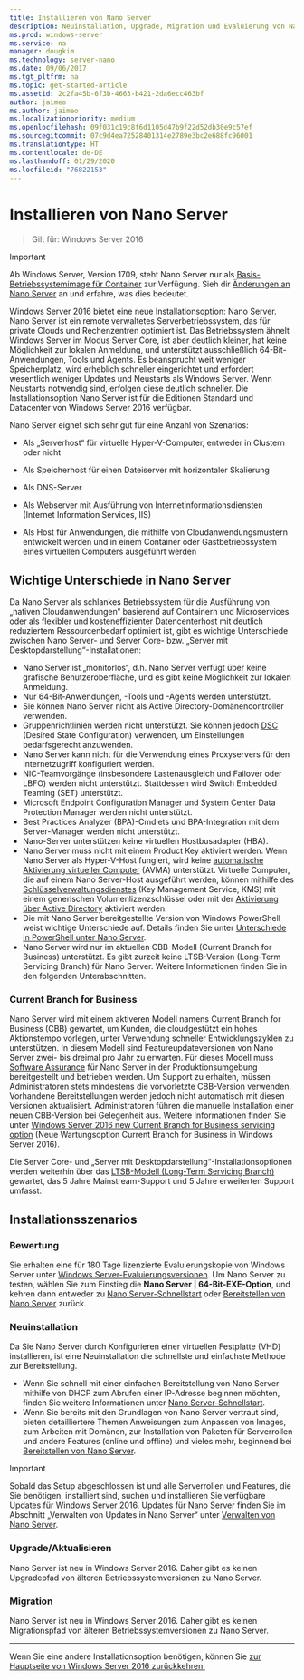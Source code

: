 ```yaml
---
title: Installieren von Nano Server
description: Neuinstallation, Upgrade, Migration und Evaluierung von Nano Server
ms.prod: windows-server
ms.service: na
manager: dougkim
ms.technology: server-nano
ms.date: 09/06/2017
ms.tgt_pltfrm: na
ms.topic: get-started-article
ms.assetid: 2c2fa45b-6f3b-4663-b421-2da6ecc463bf
author: jaimeo
ms.author: jaimeo
ms.localizationpriority: medium
ms.openlocfilehash: 09f031c19c8f6d1105d47b9f22d52db30e9c57ef
ms.sourcegitcommit: 07c9d4ea72528401314e2789e3bc2e688fc96001
ms.translationtype: HT
ms.contentlocale: de-DE
ms.lasthandoff: 01/29/2020
ms.locfileid: "76822153"
---
```

# <a name="install-nano-server"></a>Installieren von Nano Server

>Gilt für: Windows Server 2016

> [!IMPORTANT]
> Ab Windows Server, Version 1709, steht Nano Server nur als [Basis-Betriebssystemimage für Container](/virtualization/windowscontainers/quick-start/using-insider-container-images#install-base-container-image) zur Verfügung. Sieh dir [Änderungen an Nano Server](nano-in-semi-annual-channel.md) an und erfahre, was dies bedeutet. 

Windows Server 2016 bietet eine neue Installationsoption: Nano Server. Nano Server ist ein remote verwaltetes Serverbetriebssystem, das für private Clouds und Rechenzentren optimiert ist. Das Betriebssystem ähnelt Windows Server im Modus Server Core, ist aber deutlich kleiner, hat keine Möglichkeit zur lokalen Anmeldung, und unterstützt ausschließlich 64-Bit-Anwendungen, Tools und Agents. Es beansprucht weit weniger Speicherplatz, wird erheblich schneller eingerichtet und erfordert wesentlich weniger Updates und Neustarts als Windows Server. Wenn Neustarts notwendig sind, erfolgen diese deutlich schneller. Die Installationsoption Nano Server ist für die Editionen Standard und Datacenter von Windows Server 2016 verfügbar.  

Nano Server eignet sich sehr gut für eine Anzahl von Szenarios:  
  
-   Als „Serverhost“ für virtuelle Hyper-V-Computer, entweder in Clustern oder nicht  
  
-   Als Speicherhost für einen Dateiserver mit horizontaler Skalierung  
  
-   Als DNS-Server  
  
-   Als Webserver mit Ausführung von Internetinformationsdiensten (Internet Information Services, IIS)  
  
-   Als Host für Anwendungen, die mithilfe von Cloudanwendungsmustern entwickelt werden und in einem Container oder Gastbetriebssystem eines virtuellen Computers ausgeführt werden  
  
## <a name="important-differences-in-nano-server"></a>Wichtige Unterschiede in Nano Server

Da Nano Server als schlankes Betriebssystem für die Ausführung von „nativen Cloudanwendungen“ basierend auf Containern und Microservices oder als flexibler und kosteneffizienter Datencenterhost mit deutlich reduziertem Ressourcenbedarf optimiert ist, gibt es wichtige Unterschiede zwischen Nano Server- und Server Core- bzw. „Server mit Desktopdarstellung“-Installationen:

- Nano Server ist „monitorlos“, d.h. Nano Server verfügt über keine grafische Benutzeroberfläche, und es gibt keine Möglichkeit zur lokalen Anmeldung.
- Nur 64-Bit-Anwendungen, -Tools und -Agents werden unterstützt.
- Sie können Nano Server nicht als Active Directory-Domänencontroller verwenden.
- Gruppenrichtlinien werden nicht unterstützt. Sie können jedoch [DSC](https://msdn.microsoft.com/powershell/dsc/nanoDsc) (Desired State Configuration) verwenden, um Einstellungen bedarfsgerecht anzuwenden.
- Nano Server kann nicht für die Verwendung eines Proxyservers für den Internetzugriff konfiguriert werden.
- NIC-Teamvorgänge (insbesondere Lastenausgleich und Failover oder LBFO) werden nicht unterstützt. Stattdessen wird Switch Embedded Teaming (SET) unterstützt.
- Microsoft Endpoint Configuration Manager und System Center Data Protection Manager werden nicht unterstützt.
- Best Practices Analyzer (BPA)-Cmdlets und BPA-Integration mit dem Server-Manager werden nicht unterstützt.
- Nano-Server unterstützen keine virtuellen Hostbusadapter (HBA).
- Nano Server muss nicht mit einem Product Key aktiviert werden. Wenn Nano Server als Hyper-V-Host fungiert, wird keine [automatische Aktivierung virtueller Computer](https://technet.microsoft.com/library/dn303421%28v=ws.11%29.aspx) (AVMA) unterstützt. Virtuelle Computer, die auf einem Nano Server-Host ausgeführt werden, können mithilfe des [Schlüsselverwaltungsdienstes](https://technet.microsoft.com/library/jj612867(v=ws.11).aspx) (Key Management Service, KMS) mit einem generischen Volumenlizenzschlüssel oder mit der [Aktivierung über Active Directory](https://technet.microsoft.com/library/dn502534(v=ws.11).aspx) aktiviert werden.
- Die mit Nano Server bereitgestellte Version von Windows PowerShell weist wichtige Unterschiede auf. Details finden Sie unter [Unterschiede in PowerShell unter Nano Server](PowerShell-on-Nano-Server.md).
- Nano Server wird nur im aktuellen CBB-Modell (Current Branch for Business) unterstützt. Es gibt zurzeit keine LTSB-Version (Long-Term Servicing Branch) für Nano Server. Weitere Informationen finden Sie in den folgenden Unterabschnitten.

### <a name="current-branch-for-business"></a>Current Branch for Business
Nano Server wird mit einem aktiveren Modell namens Current Branch for Business (CBB) gewartet, um Kunden, die cloudgestützt ein hohes Aktionstempo vorlegen, unter Verwendung schneller Entwicklungszyklen zu unterstützen. In diesem Modell sind Featureupdateversionen von Nano Server zwei- bis dreimal pro Jahr zu erwarten. Für dieses Modell muss [Software Assurance](https://www.microsoft.com/licensing/licensing-programs/software-assurance-default.aspx) für Nano Server in der Produktionsumgebung bereitgestellt und betrieben werden. Um Support zu erhalten, müssen Administratoren stets mindestens die vorvorletzte CBB-Version verwenden. Vorhandene Bereitstellungen werden jedoch nicht automatisch mit diesen Versionen aktualisiert. Administratoren führen die manuelle Installation einer neuen CBB-Version bei Gelegenheit aus. Weitere Informationen finden Sie unter [Windows Server 2016 new Current Branch for Business servicing option](https://blogs.technet.microsoft.com/windowsserver/2016/07/12/windows-server-2016-new-current-branch-for-business-servicing-option/) (Neue Wartungsoption Current Branch for Business in Windows Server 2016).

Die Server Core- und „Server mit Desktopdarstellung“-Installationsoptionen werden weiterhin über das [LTSB-Modell (Long-Term Servicing Branch)](https://support.microsoft.com/lifecycle#gp%2Fgp_msl_policy) gewartet, das 5 Jahre Mainstream-Support und 5 Jahre erweiterten Support umfasst.

## <a name="installation-scenarios"></a>Installationsszenarios

### <a name="evaluation"></a>Bewertung
Sie erhalten eine für 180 Tage lizenzierte Evaluierungskopie von Windows Server unter [Windows Server-Evaluierungsversionen](https://www.microsoft.com/evalcenter/evaluate-windows-server-2016). Um Nano Server zu testen, wählen Sie zum Einstieg die **Nano Server | 64-Bit-EXE-Option**, und kehren dann entweder zu [Nano Server-Schnellstart](Nano-Server-Quick-Start.md) oder [Bereitstellen von Nano Server](Deploy-Nano-Server.md) zurück.

### <a name="clean-installation"></a>Neuinstallation
Da Sie Nano Server durch Konfigurieren einer virtuellen Festplatte (VHD) installieren, ist eine Neuinstallation die schnellste und einfachste Methode zur Bereitstellung.

- Wenn Sie schnell mit einer einfachen Bereitstellung von Nano Server mithilfe von DHCP zum Abrufen einer IP-Adresse beginnen möchten, finden Sie weitere Informationen unter [Nano Server-Schnellstart](Nano-Server-Quick-Start.md). 
- Wenn Sie bereits mit den Grundlagen von Nano Server vertraut sind, bieten detailliertere Themen Anweisungen zum Anpassen von Images, zum Arbeiten mit Domänen, zur Installation von Paketen für Serverrollen und andere Features (online und offline) und vieles mehr, beginnend bei [Bereitstellen von Nano Server](Deploy-Nano-Server.md).

> [!IMPORTANT]  
> Sobald das Setup abgeschlossen ist und alle Serverrollen und Features, die Sie benötigen, installiert sind, suchen und installieren Sie verfügbare Updates für Windows Server 2016. Updates für Nano Server finden Sie im Abschnitt „Verwalten von Updates in Nano Server“ unter [Verwalten von Nano Server](Manage-Nano-Server.md).

### <a name="upgrade"></a>Upgrade/Aktualisieren
Nano Server ist neu in Windows Server 2016. Daher gibt es keinen Upgradepfad von älteren Betriebssystemversionen zu Nano Server.

### <a name="migration"></a>Migration
Nano Server ist neu in Windows Server 2016. Daher gibt es keinen Migrationspfad von älteren Betriebssystemversionen zu Nano Server.
  
-------------------------------------
Wenn Sie eine andere Installationsoption benötigen, können Sie [zur Hauptseite von Windows Server 2016 zurückkehren.](windows-server-2016.md) 

  


 
